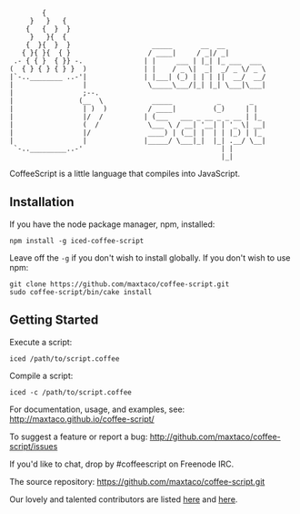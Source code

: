             {
         }   }   {
        {   {  }  }
         }   }{  {
        {  }{  }  }                    _____       __  __
       { }{ }{  { }                   / ____|     / _|/ _|
     .- { { }  { }} -.               | |     ___ | |_| |_ ___  ___
    (  { } { } { } }  )              | |    / _ \|  _|  _/ _ \/ _ \
    |`-..________ ..-'|              | |___| (_) | | | ||  __/  __/
    |                 |               \_____\___/|_| |_| \___|\___|
    |                 ;--.
    |                (__  \            _____           _       _
    |                 | )  )          / ____|         (_)     | |
    |                 |/  /          | (___   ___ _ __ _ _ __ | |_
    |                 (  /            \___ \ / __| '__| | '_ \| __|
    |                 |/              ____) | (__| |  | | |_) | |_
    |                 |              |_____/ \___|_|  |_| .__/ \__|
     `-.._________..-'                                  | |
                                                        |_|

CoffeeScript is a little language that compiles into JavaScript.

## Installation

If you have the node package manager, npm, installed:

```shell
npm install -g iced-coffee-script
```

Leave off the `-g` if you don't wish to install globally. If you don't wish to use npm:

```shell
git clone https://github.com/maxtaco/coffee-script.git
sudo coffee-script/bin/cake install
```

## Getting Started

Execute a script:

```shell
iced /path/to/script.coffee
```

Compile a script:

```shell
iced -c /path/to/script.coffee
```

For documentation, usage, and examples, see: http://maxtaco.github.io/coffee-script/

To suggest a feature or report a bug: http://github.com/maxtaco/coffee-script/issues

If you'd like to chat, drop by #coffeescript on Freenode IRC.

The source repository: https://github.com/maxtaco/coffee-script.git

Our lovely and talented contributors are listed [here](https://github.com/maxtaco/coffee-script/contributors) and [here](https://github.com/jashkenas/coffeescript/contributors).
